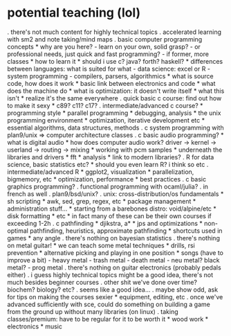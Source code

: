 # potential teaching (lol)

. there's not much content for highly technical topics
. accelerated learning with sm2 and note taking/mind maps
. basic computer programming concepts
	* why are you here?
		- learn on your own, solid grasp?
		- or professional needs, just quick and fast programming?
		- if former, more classes
	* how to learn it
	* should i use c? java? forth? haskell?
	* differences between languages: what is suited for what
		- data science: excel or R
		- system programming
		- compilers, parsers, algorithmics
	* what is source code, how does it work
	* basic link between electronics and code
	* what does the machine do
	* what is optimization: it doesn't write itself
	* what this isn't
	* realize it's the same everywhere
. quick basic c course: find out how to make it sexy
	* c89? c11? c17?
. intermediate/advanced c course?
	* programming style
	* parallel programming
	* debugging, analysis
	* the unix programming environment
	* optimization, iterative development etc
	* essential algorithms, data structures, methods
. c system programming with plan9/unix => computer architecture classes
. c basic audio programming?
	* what is digital audio
	* how does computer audio work?
		driver -> kernel -> userland -> routing -> mixing
	* working with pcm samples
	* underneath the libraries and drivers
	* fft
	* analysis
	* link to modern libraries?
. R for data science, basic statistics etc?
	* should you even learn R? i think so
	etc
. intermediate/advanced R
	* ggplot2, visualization
	* parallelization, bigmemory, etc
	* optimization, performance
	* best practices
. c basic graphics programming?
. functional programming with ocaml/julia?
. in french as well
. plan9/bsd/unix?
. unix: cross-distribution/os fundamentals
	* sh scripting
	* awk, sed, grep, regex, etc
	* package management
	* administration stuff...
	* starting from a barebones distro: void/alpine/etc
	* disk formatting
	* etc
	* in fact many of these can be their own courses if exceeding 1-2h
. c pathfinding
	* djikstra, a*
	* jps and optimizations
	* non-optimal pathfinding, heuristics, approximate pathfinding
	* shortcuts used in games
	* any angle
. there's nothing on bayesian statistics
. there's nothing on metal guitar!
	* we can teach some metal techniques
	* drills, rsi prevention
	* alternative picking and playing in one position
	* songs (have to improve a bit)
		- heavy metal
		- trash metal
		- death metal
		- neu metal? black metal?
		- prog metal
. there's nothing on guitar electronics (probably pedals either)
. i guess highly technical topics might be a good idea,
there's not much besides beginner courses
. other shit we've done over time? biochem? biology? etc?
. seems like a good idea...
. maybe show odd, ask for tips on making the courses sexier
	* equipment, editing, etc
. once we've advanced sufficiently with sce, could do something on
  building a game from the ground up without many libraries
  (on linux)
. taking classes/premium: have to be regular for it to be worth it
	* wood work
	* electronics
	* music
